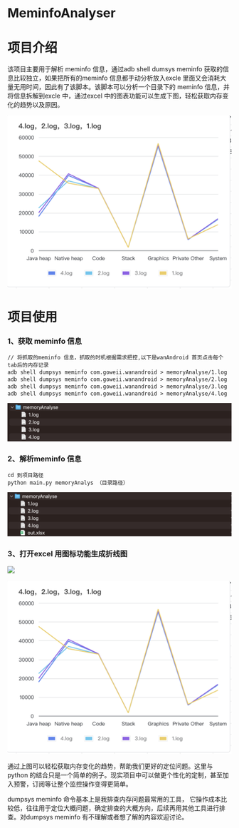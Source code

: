 # MeminfoAnalyser
# 项目介绍

该项目主要用于解析 meminfo 信息，通过adb shell dumsys meminfo 获取的信息比较独立，如果把所有的meminfo 信息都手动分析放入excle 里面又会消耗大量无用时间，因此有了该脚本。该脚本可以分析一个目录下的 meminfo 信息，并将信息拆解到excle 中，通过excel 中的图表功能可以生成下图，轻松获取内存变化的趋势以及原因。

![wanAndroid 切换首页 4 Tab 内存变化](./pic/3.png)

# 项目使用

### 1、获取 meminfo 信息

```
// 将抓取的meminfo 信息，抓取的时机根据需求把控,以下是wanAndroid 首页点击每个tab后的内存记录 
adb shell dumpsys meminfo com.goweii.wanandroid > memoryAnalyse/1.log
adb shell dumpsys meminfo com.goweii.wanandroid > memoryAnalyse/2.log
adb shell dumpsys meminfo com.goweii.wanandroid > memoryAnalyse/3.log
adb shell dumpsys meminfo com.goweii.wanandroid > memoryAnalyse/4.log
```

![](./pic/1.png)

### 2、解析meminfo 信息

```
cd 到项目路径
python main.py memoryAnalys （目录路径）
```

![](./pic/2.png)

### 3、打开excel 用图标功能生成折线图

![](./pic/4.png)

![](./pic/3.png)

通过上图可以轻松获取内存变化的趋势，帮助我们更好的定位问题。这里与python 的结合只是一个简单的例子。现实项目中可以做更个性化的定制，甚至加入预警，订阅等让整个监控操作变得更简单。

dumpsys meminfo 命令基本上是我排查内存问题最常用的工具， 它操作成本比较低，往往用于定位大概问题，确定排查的大概方向，后续再用其他工具进行排查。对dumpsys meminfo 有不理解或者想了解的内容欢迎讨论。